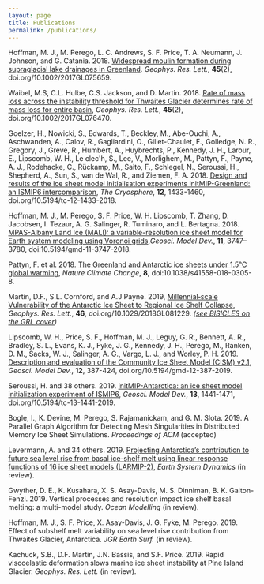 ```yaml
---
layout: page
title: Publications
permalink: /publications/
---
```


Hoffman, M. J., M. Perego, L. C. Andrews, S. F. Price, T. A. Neumann, J. Johnson, and G. Catania. 2018. [Widespread moulin formation during supraglacial lake drainages in Greenland](https://doi.org/10.1002/2017GL075659). *Geophys. Res. Lett.*, **45**(2), doi.org/10.1002/2017GL075659.

Waibel, M.S, C.L. Hulbe, C.S. Jackson, and  D. Martin. 2018. [Rate of mass loss across the instability threshold for Thwaites Glacier determines rate of mass loss for entire basin]( https://doi.org/10.1002/2017GL076470), *Geophys. Res. Lett.*, **45**(2), doi.org/10.1002/2017GL076470. 

Goelzer, H., Nowicki, S., Edwards, T., Beckley, M., Abe-Ouchi, A., Aschwanden, A., Calov, R., Gagliardini, O., Gillet-Chaulet, F., Golledge, N. R., Gregory, J., Greve, R., Humbert, A., Huybrechts, P., Kennedy, J. H., Larour, E., Lipscomb, W. H., Le clec'h, S., Lee, V., Morlighem, M., Pattyn, F., Payne, A. J., Rodehacke, C., Rückamp, M., Saito, F., Schlegel, N., Seroussi, H., Shepherd, A., Sun, S., van de Wal, R., and Ziemen, F. A. 2018. [Design and results of the ice sheet model initialisation experiments initMIP-Greenland: an ISMIP6 intercomparison](https://doi.org/10.5194/tc-12-1433-2018), *The Cryosphere*, **12**, 1433-1460, doi.org/10.5194/tc-12-1433-2018. 

Hoffman, M. J., M. Perego, S. F. Price, W. H. Lipscomb, T. Zhang, D. Jacobsen, I. Tezaur, A. G. Salinger, R. Tuminaro, and L. Bertagna. 2018. [MPAS-Albany Land Ice (MALI): a variable-resolution ice sheet model for Earth system modeling using Voronoi grids](https://www.geosci-model-dev.net/11/3747/2018/),*Geosci. Model Dev.*, **11**, 3747–3780, doi:10.5194/gmd-11-3747-2018.

Pattyn, F. et al. 2018. [The Greenland and Antarctic ice sheets under 1.5°C global warming](https://doi.org/10.1038/s41558-018-0305-8), *Nature Climate Change*, **8**, doi:10.1038/s41558-018-0305-8.

Martin, D.F., S.L. Cornford, and A.J Payne. 2019, [Millennial‐scale Vulnerability of the Antarctic Ice Sheet to Regional Ice Shelf Collapse](https://agupubs.onlinelibrary.wiley.com/doi/10.1029/2018GL081229), *Geophys. Res. Lett.*, **46**, doi.org/10.1029/2018GL081229. *([see BISICLES on the GRL cover](https://agupubs.onlinelibrary.wiley.com/doi/pdf/10.1002/grl.57643))*

Lipscomb, W. H., Price, S. F., Hoffman, M. J., Leguy, G. R., Bennett, A. R., Bradley, S. L., Evans, K. J., Fyke, J. G., Kennedy, J. H., Perego, M., Ranken, D. M., Sacks, W. J., Salinger, A. G., Vargo, L. J., and Worley, P. H. 2019. [Description and evaluation of the Community Ice Sheet Model (CISM) v2.1](https://www.geosci-model-dev.net/12/387/2019/), *Geosci. Model Dev.*, **12**, 387-424, doi.org/10.5194/gmd-12-387-2019.

Seroussi, H. and 38 others. 2019. [initMIP-Antarctica: an ice sheet model initialization experiment of ISMIP6](https://www.the-cryosphere.net/13/1441/2019/), *Geosci. Model Dev.*, **13**, 1441-1471, doi.org/10.5194/tc-13-1441-2019.

Bogle, I., K. Devine, M. Perego, S. Rajamanickam, and G. M. Slota. 2019. A Parallel Graph Algorithm for Detecting Mesh Singularities in Distributed Memory Ice Sheet Simulations. *Proceedings of ACM* (accepted)

Levermann, A. and 34 others. 2019. [Projecting  Antarctica’s  contribution  to  future  sea  level  rise  from basal  ice-shelf  melt  using linear  response  functions  of  16 ice  sheet  models (LARMIP-2)](https://www.earth-syst-dynam-discuss.net/esd-2019-23/), *Earth System Dynamics* (in review).

Gwyther, D. E., K. Kusahara, X. S. Asay-Davis, M. S. Dinniman, B. K. Galton-Fenzi. 2019. Vertical processes and resolution impact ice shelf basal melting: a multi-model study. *Ocean Modelling* (in review).

Hoffman, M. J., S. F. Price, X. Asay-Davis, J. G. Fyke, M. Perego. 2019. Effect of subshelf melt variability on sea level rise contribution from Thwaites Glacier, Antarctica. *JGR Earth Surf.* (in review).

Kachuck, S.B., D.F. Martin, J.N. Bassis, and S.F. Price. 2019. Rapid viscoelastic deformation slows marine ice sheet instability at Pine Island Glacier. *Geophys. Res. Lett.* (in review).
